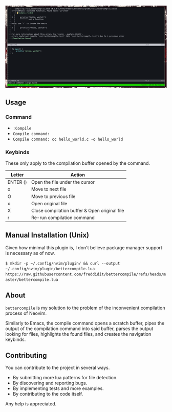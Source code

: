 ![preview](https://github.com/freddidit/bettercompile/blob/master/preview.png)

## Usage

### Command
- ``
:Compile
``
- ``
Compile command:  
``
- ``
Compile command: cc hello_world.c -o hello_world
``

### Keybinds
These only apply to the compilation buffer opened by the command.

| Letter      | Action                                         |
|-------------|------------------------------------------------|
| ENTER (<CR>)| Open the file under the cursor                 |
| o           | Move to next file                              |
| O           | Move to previous file                          |
| x           | Open original file                             |
| X           | Close compilation buffer & Open original file  |
| r           | Re-run compilation command                     |

## Manual Installation (Unix)
Given how minimal this plugin is, I don't believe package manager support is necessary as of now.

``
$ mkdir -p ~/.config/nvim/plugin/ && curl --output ~/.config/nvim/plugin/bettercompile.lua https://raw.githubusercontent.com/freddidit/bettercompile/refs/heads/master/bettercompile.lua
``

## About
``bettercompile`` is my solution to the problem of the inconvenient compilation process of Neovim.

Similarly to Emacs, the compile command opens a scratch buffer, pipes the output of the compilation command into said buffer, parses the output looking for files, highlights the found files, and creates the navigation keybinds.

## Contributing
You can contribute to the project in several ways.
- By submitting more lua patterns for file detection.
- By discovering and reporting bugs.
- By implementing tests and more examples.
- By contributing to the code itself.

Any help is appreciated.
